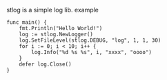 stlog is a simple log lib.
example
```
func main() {
	fmt.Println("Hello World!")
	log := stlog.NewLogger()
	log.SetFileLevel(stlog.DEBUG, "log", 1, 1, 30)
	for i := 0; i < 10; i++ {
		log.Info("%d %s %s", i, "xxxx", "oooo")
	}
	defer log.Close()
}
```
